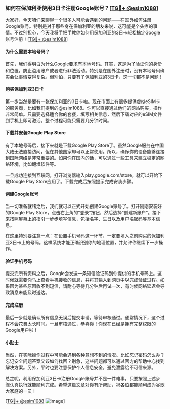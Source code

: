 ### 如何在保加利亚使用3日卡注册Google账号？[[TG💪+ @esim1088](https://t.me/s/esim1088)]

大家好，今天咱们来聊聊一个很多人可能会遇到的问题——在国外如何注册Google账号。特别是对于那些身在保加利亚的朋友来说，这可能是个头疼的事情。不过别担心，今天我将手把手教你如何用保加利亚的3日卡轻松搞定Google账号注册！[[TG💪+ @esim1088](https://t.me/s/esim1088)]

#### 为什么需要本地号码？

首先，我们得明白为什么Google要求有本地号码。其实，这是为了验证你的身份和位置，防止滥用账户或者进行非法活动。特别是在国外注册时，没有本地号码确实会让事情变得复杂。但别怕，只要有了保加利亚的3日卡，这一切都不是问题！

#### 购买保加利亚3日卡

第一步当然是要有一张保加利亚的3日卡啦。现在市面上有很多提供虚拟eSIM卡的服务商，比如我们提到的@esim1088。你可以直接通过他们的网站购买，操作非常简单。只需要选择适合你的套餐，填写相关信息，然后下载对应的eSIM文件到手机上即可激活。整个过程可能只需要几分钟时间。

#### 下载并安装Google Play Store

有了本地号码后，接下来就是下载Google Play Store了。虽然Google服务在中国大陆无法直接访问，但在其他国家却可以正常使用。所以，确保你的设备能够连接到国际网络是非常重要的。如果你在国内的话，可以通过一些工具来建立稳定的网络环境，比如翻墙软件等。

一旦成功连接到互联网，打开浏览器输入play.google.com/store，就可以开始下载Google Play Store应用了。下载完成后按照提示完成安装步骤。

#### 创建Google账号

当一切准备就绪之后，我们就可以正式开始创建Google账号了。打开刚刚安装好的Google Play Store，点击右上角的“登录”按钮，然后选择“创建新账户”。接下来按照屏幕上的指引一步步填写信息，包括名字、生日以及用户名密码等基本信息。

在这里特别要注意一点：在设置手机号码这一环节，一定要填入之前购买的保加利亚3日卡上的号码。这样系统才能正确识别你的地理位置，并允许你继续下一步操作。

#### 验证手机号码

提交完所有资料之后，Google会发送一条短信验证码到你提供的手机号码上。这时候就需要你马上查看手机接收的信息，并将其输入到网页中以完成验证过程。如果因为某些原因收不到短信，请耐心等待几分钟后再试一次，有时候网络延迟会导致消息未能及时送达。

#### 完成注册

最后一步就是确认所有信息无误后提交申请，等待审核通过。通常情况下，这个过程不会花费太长时间。一旦审核通过，恭喜你！你现在已经是拥有完整权限的Google用户啦！

#### 小贴士

当然，在实际操作过程中可能会遇到各种意想不到的情况。比如忘记密码怎么办？忘记安全问题答案又该如何找回？别急，这些问题都可以通过官方的帮助中心找到解决方案。另外，平时也要注意保护个人信息安全，避免泄露给不可信来源。

总之呢，利用保加利亚3日卡注册Google账号并不是一件难事，只要按照上述步骤认真执行就能顺利完成。希望这篇文章对你有所帮助，祝各位都能顺利成为谷歌大家庭的一员！

[[TG💪+ @esim1088](https://t.me/s/esim1088) ![Image](https://i.postimg.cc/4NQfJmqS/Snipaste-2025-05-13-00-14-12.png)]
